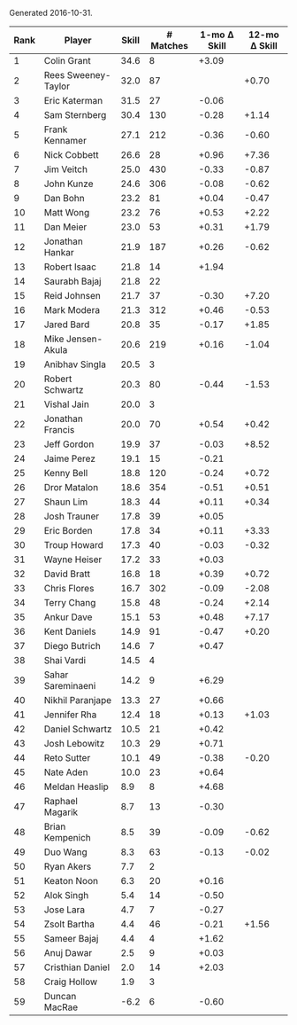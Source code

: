 Generated 2016-10-31.

| Rank | Player              | Skill | # Matches | 1-mo Δ Skill | 12-mo Δ Skill |
|------|---------------------|-------|-----------|--------------|---------------|
|    1 | Colin Grant         |  34.6 |         8 |        +3.09 |               |
|    2 | Rees Sweeney-Taylor |  32.0 |        87 |              |         +0.70 |
|    3 | Eric Katerman       |  31.5 |        27 |        -0.06 |               |
|    4 | Sam Sternberg       |  30.4 |       130 |        -0.28 |         +1.14 |
|    5 | Frank Kennamer      |  27.1 |       212 |        -0.36 |         -0.60 |
|    6 | Nick Cobbett        |  26.6 |        28 |        +0.96 |         +7.36 |
|    7 | Jim Veitch          |  25.0 |       430 |        -0.33 |         -0.87 |
|    8 | John Kunze          |  24.6 |       306 |        -0.08 |         -0.62 |
|    9 | Dan Bohn            |  23.2 |        81 |        +0.04 |         -0.47 |
|   10 | Matt Wong           |  23.2 |        76 |        +0.53 |         +2.22 |
|   11 | Dan Meier           |  23.0 |        53 |        +0.31 |         +1.79 |
|   12 | Jonathan Hankar     |  21.9 |       187 |        +0.26 |         -0.62 |
|   13 | Robert Isaac        |  21.8 |        14 |        +1.94 |               |
|   14 | Saurabh Bajaj       |  21.8 |        22 |              |               |
|   15 | Reid Johnsen        |  21.7 |        37 |        -0.30 |         +7.20 |
|   16 | Mark Modera         |  21.3 |       312 |        +0.46 |         -0.53 |
|   17 | Jared Bard          |  20.8 |        35 |        -0.17 |         +1.85 |
|   18 | Mike Jensen-Akula   |  20.6 |       219 |        +0.16 |         -1.04 |
|   19 | Anibhav Singla      |  20.5 |         3 |              |               |
|   20 | Robert Schwartz     |  20.3 |        80 |        -0.44 |         -1.53 |
|   21 | Vishal Jain         |  20.0 |         3 |              |               |
|   22 | Jonathan Francis    |  20.0 |        70 |        +0.54 |         +0.42 |
|   23 | Jeff Gordon         |  19.9 |        37 |        -0.03 |         +8.52 |
|   24 | Jaime Perez         |  19.1 |        15 |        -0.21 |               |
|   25 | Kenny Bell          |  18.8 |       120 |        -0.24 |         +0.72 |
|   26 | Dror Matalon        |  18.6 |       354 |        -0.51 |         +0.51 |
|   27 | Shaun Lim           |  18.3 |        44 |        +0.11 |         +0.34 |
|   28 | Josh Trauner        |  17.8 |        39 |        +0.05 |               |
|   29 | Eric Borden         |  17.8 |        34 |        +0.11 |         +3.33 |
|   30 | Troup Howard        |  17.3 |        40 |        -0.03 |         -0.32 |
|   31 | Wayne Heiser        |  17.2 |        33 |        +0.03 |               |
|   32 | David Bratt         |  16.8 |        18 |        +0.39 |         +0.72 |
|   33 | Chris Flores        |  16.7 |       302 |        -0.09 |         -2.08 |
|   34 | Terry Chang         |  15.8 |        48 |        -0.24 |         +2.14 |
|   35 | Ankur Dave          |  15.1 |        53 |        +0.48 |         +7.17 |
|   36 | Kent Daniels        |  14.9 |        91 |        -0.47 |         +0.20 |
|   37 | Diego Butrich       |  14.6 |         7 |        +0.47 |               |
|   38 | Shai Vardi          |  14.5 |         4 |              |               |
|   39 | Sahar Sareminaeni   |  14.2 |         9 |        +6.29 |               |
|   40 | Nikhil Paranjape    |  13.3 |        27 |        +0.66 |               |
|   41 | Jennifer Rha        |  12.4 |        18 |        +0.13 |         +1.03 |
|   42 | Daniel Schwartz     |  10.5 |        21 |        +0.42 |               |
|   43 | Josh Lebowitz       |  10.3 |        29 |        +0.71 |               |
|   44 | Reto Sutter         |  10.1 |        49 |        -0.38 |         -0.20 |
|   45 | Nate Aden           |  10.0 |        23 |        +0.64 |               |
|   46 | Meldan Heaslip      |   8.9 |         8 |        +4.68 |               |
|   47 | Raphael Magarik     |   8.7 |        13 |        -0.30 |               |
|   48 | Brian Kempenich     |   8.5 |        39 |        -0.09 |         -0.62 |
|   49 | Duo Wang            |   8.3 |        63 |        -0.13 |         -0.02 |
|   50 | Ryan Akers          |   7.7 |         2 |              |               |
|   51 | Keaton Noon         |   6.3 |        20 |        +0.16 |               |
|   52 | Alok Singh          |   5.4 |        14 |        -0.50 |               |
|   53 | Jose Lara           |   4.7 |         7 |        -0.27 |               |
|   54 | Zsolt Bartha        |   4.4 |        46 |        -0.21 |         +1.56 |
|   55 | Sameer Bajaj        |   4.4 |         4 |        +1.62 |               |
|   56 | Anuj Dawar          |   2.5 |         9 |        +0.03 |               |
|   57 | Cristhian Daniel    |   2.0 |        14 |        +2.03 |               |
|   58 | Craig Hollow        |   1.9 |         3 |              |               |
|   59 | Duncan MacRae       |  -6.2 |         6 |        -0.60 |               |